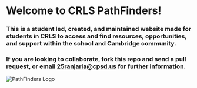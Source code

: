 # Welcome to CRLS PathFinders!

### This is a student led, created, and maintained website made for students in CRLS to access and find resources, opportunities, and support within the school and Cambridge community.

### If you are looking to collaborate, fork this repo and send a pull request, or email 25ranjaria@cpsd.us for further information.

![PathFinders Logo](https://firebasestorage.googleapis.com/v0/b/crlspathfinders-82886.appspot.com/o/other-images%2Fpathfinderslogo_nobackground.png?alt=media&token=58a95374-adfd-4c0f-b724-a5bbd6ed7ea5 "CRLS PathFinders")